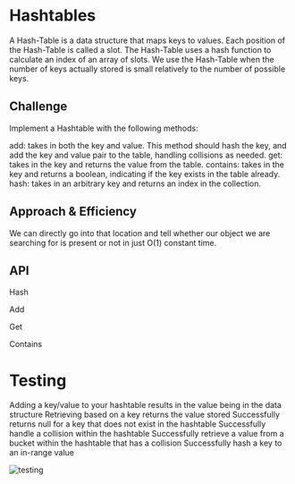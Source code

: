 # Hashtables
A Hash-Table is a data structure that maps keys to values. Each position of the Hash-Table is
called a slot. The Hash-Table uses a hash function to calculate an index of an array of slots. We
use the Hash-Table when the number of keys actually stored is small relatively to the number of possible keys.

## Challenge
Implement a Hashtable with the following methods:

add: takes in both the key and value. This method should hash the key, and add the key and value pair to the table, handling collisions as needed.
get: takes in the key and returns the value from the table.
contains: takes in the key and returns a boolean, indicating if the key exists in the table already.
hash: takes in an arbitrary key and returns an index in the collection.

## Approach & Efficiency
We can directly go into that location and tell whether our object we are searching for is
present or not in just O(1) constant time.

## API
Hash

Add

Get

Contains

# Testing

Adding a key/value to your hashtable results in the value being in the data structure
Retrieving based on a key returns the value stored
Successfully returns null for a key that does not exist in the hashtable
Successfully handle a collision within the hashtable
Successfully retrieve a value from a bucket within the hashtable that has a collision
Successfully hash a key to an in-range value

![testing]()
